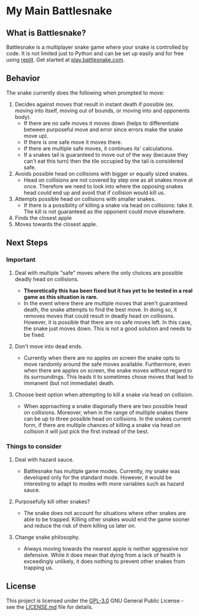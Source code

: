 # My Main Battlesnake

## What is Battlesnake?

Battlesnake is a multiplayer snake game where your snake is controlled by code. It is not limited just to Python and can be set up easily and for free using [replit](https://replit). Get started at [play.battlesnake.com](https://play.battlesnake.com).

## Behavior

The snake currently does the following when prompted to move:

1. Decides against moves that result in instant death if possible (ex. moving into itself, moving out of bounds, or moving into and opponents body).
    - If there are no safe moves it moves down (helps to differentiate between purposeful move and error since errors make the snake move up).
    - If there is one safe move it moves there.
    - If there are multiple safe moves, it continues its' calculations.
    - If a snakes tail is guaranteed to move out of the way (because they can't eat this turn) then the tile occupied by the tail is considered safe.
2. Avoids possible head on collisions with bigger or equally sized snakes.
    - Head on collisions are not covered by step one as all snakes move at once. Therefore we need to look into where the opposing snakes head *could* end up and avoid that if collision would kill us.
3. Attempts possible head on collisions with smaller snakes.
    - If there is a possibility of killing a snake via head on collisions: take it. The kill is not guaranteed as the opponent could move elsewhere.
4. Finds the closest apple
5. Moves towards the closest apple.

## Next Steps

### Important

1. Deal with multiple "safe" moves where the only choices are possible deadly head on collisions.
    - **Theoretically this has been fixed but it has yet to be tested in a real game as this situation is rare.**
    - In the event where there are multiple moves that aren't guaranteed death, the snake attempts to find the best move. In doing so, it removes moves that could result in deadly head on collisions. However, it is possible that there are no safe moves left. In this case, the snake just moves down. This is not a good solution and needs to be fixed.

2. Don't move into dead ends.
    - Currently when there are no apples on screen the snake opts to move randomly around the safe moves available. Furthermore, even when there are apples on screen, the snake moves without regard to its surroundings. This leads it to sometimes chose moves that lead to immanent (but not immediate) death.

3. Choose best option when attempting to kill a snake via head on collision.
    - When approaching a snake diagonally there are two possible head on collisions. Moreover, when in the range of multiple snakes there can be up to three possible head on collisions. In the snakes current form, if there are multiple chances of killing a snake via head on collision it will just pick the first instead of the best.

### Things to consider

1. Deal with hazard sauce.
    - Battlesnake has multiple game modes. Currently, my snake was developed only for the standard mode. However, it would be interesting to adapt to modes with more variables such as hazard sauce.

2. Purposefully kill other snakes?
    - The snake does not account for situations where other snakes are able to be trapped. Killing other snakes would end the game sooner and reduce the risk of them killing us later on.

3. Change snake philosophy.
    - Always moving towards the nearest apple is neither aggressive nor defensive. While it does mean that dying from a lack of health is exceedingly unlikely, it does nothing to prevent other snakes from trapping us.

## License

This project is licensed under the [GPL-3.0](LICENSE.md)
GNU General Public License - see the [LICENSE.md](LICENSE.md) file for
details.
